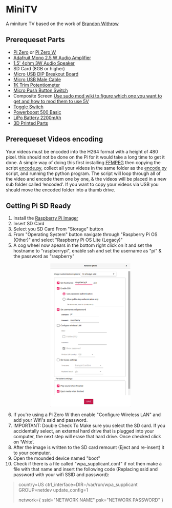 # MiniTV
A miniture TV based on the work of [Brandon Withrow](https://withrow.io/simpsons-tv-build-guide)

## Prerequeset Parts
* [Pi Zero](https://www.adafruit.com/product/2885) or [Pi Zero W](https://www.adafruit.com/product/3400)
* [Adafruit Mono 2.5 W Audio Amplifier](https://www.adafruit.com/product/2130)
* [1.5' 4ohm 3W Audio Speaker](https://www.adafruit.com/product/3968)
* SD Card (8GB or higher)
* [Micro USB DIP Breakout Board](https://www.amazon.co.uk/Breakout-Female-Socket-Adapter-Connector/dp/B07R9SMJKF)
* [Micro USB Male Cable](https://www.amazon.co.uk/Micro-Charger-Cable-Braided-Cables/dp/B08XQRV5W1)
* [1K Trim Potentiometer](https://www.amazon.co.uk/HELLOYEE-Breadboard-Trim-Potentiometer-Arduino/dp/B0777J1618)
* [Micro Push Button Switch](https://www.amazon.co.uk/gp/product/B00R1LI06W)
* Composite Screen [Use sudo mod wiki to figure which one you want to get and how to mod them to use 5V](https://www.sudomod.com/wiki/index.php/GBZ_Screen)
* [Toggle Switch](https://www.amazon.co.uk/dp/B07RR7J2K6)
* [Powerboost 500 Basic](https://www.adafruit.com/product/1903)
* [LiPo Battery 2200mAh](https://www.adafruit.com/product/1781)
* [3D Printed Parts](/3Dfiles/)

## Prerequeset Videos encoding
Your videos must be encoded into the H264 format with a height of 480 pixel. this should not be done on the Pi for it would take a long time to get it done. 
A simple way of doing this first installing [FFMPEG](https://github.com/adaptlearning/adapt_authoring/wiki/Installing-FFmpeg) then copying the script [encode.py](/Code/videos/encode.py), collect all your videos in the same folder as the [encode.py](/Code/videos/encode.py) script, and running the python program. The script will loop through all of the video and encode them one by one, & the videos will be placed in a new sub folder called ‘encoded’. If you want to copy your videos via USB you should move the encoded folder into a thumb drive. 

## Getting Pi SD Ready
1. Install the [Raspberry Pi Imager](https://www.raspberrypi.org/software/)
2. Insert SD Card
3. Select you SD Card From "Storage" button
4. From "Operating System" button navigate through "Raspberry Pi OS (Other)" and select "Raspberry Pi OS Lite (Legacy)"
5. A cog wheel now apears in the bottom right click on it and set the hostname to "raspberrypi", enable ssh and set the username as "pi" & the password as "raspberry"<br/><p align="center"><img src="/Extra/AdvancedOptions.png" alt="drawing" width="250"/><p>
6. If you're using a Pi Zero W then enable "Configure Wireless LAN" and add your Wifi's ssid and password.
7. IMPORTANT: Double Check To Make sure you select the SD card. If you accidentally select, an external hard drive that is plugged into your computer, the next step will erase that hard drive. Once checked click on ‘Write’.
8. After the image is written to the SD card remount (Eject and re-insert) it to your computer.
9. Open the mounded device named "boot"
10. Check if there is a file called "wpa_supplicant.conf" if not then make a file with that name and insert the following code (Replacing ssid and password with your wifi SSID and password):
>country=US
>ctrl_interface=DIR=/var/run/wpa_supplicant GROUP=netdev
>update_config=1
>
>network={
>    ssid="NETWORK NAME"
>    psk="NETWORK PASSWORD"
>}